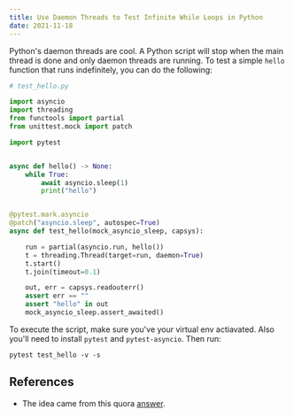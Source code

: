 ```yaml
---
title: Use Daemon Threads to Test Infinite While Loops in Python
date: 2021-11-18
---
```


Python's daemon threads are cool. A Python script will stop when the main thread is done and only daemon threads are running. To test a simple `hello` function that runs indefinitely, you can do the following:


```python
# test_hello.py

import asyncio
import threading
from functools import partial
from unittest.mock import patch

import pytest


async def hello() -> None:
    while True:
        await asyncio.sleep(1)
        print("hello")


@pytest.mark.asyncio
@patch("asyncio.sleep", autospec=True)
async def test_hello(mock_asyncio_sleep, capsys):

    run = partial(asyncio.run, hello())
    t = threading.Thread(target=run, daemon=True)
    t.start()
    t.join(timeout=0.1)

    out, err = capsys.readouterr()
    assert err == ""
    assert "hello" in out
    mock_asyncio_sleep.assert_awaited()
```

To execute the script, make sure you've your virtual env actiavated. Also you'll need to install `pytest` and `pytest-asyncio`. Then run:

```
pytest test_hello -v -s
```

## References

* The idea came from this quora [answer](https://qr.ae/pGDHVw).
